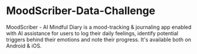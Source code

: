 # MoodScriber-Data-Challenge
MoodScriber - AI Mindful Diary is a mood-tracking & journaling app enabled with AI assistance for users to log
their daily feelings, identify potential triggers behind their emotions and note their progress. It's available
both on Android & iOS.
